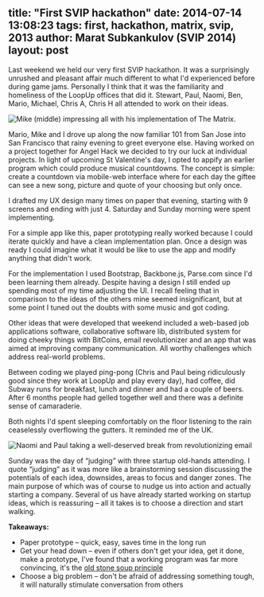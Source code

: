 title: "First SVIP hackathon"
date: 2014-07-14 13:08:23
tags: first, hackathon, matrix, svip, 2013
author: Marat Subkankulov (SVIP 2014)
layout: post
---

Last weekend we held our very first SVIP hackathon. It was a surprisingly unrushed and pleasant affair much different to what I'd experienced before during game jams. Personally I think that it was the familiarity and homeliness of the LoopUp offices that did it. Stewart, Paul, Naomi, Ben, Mario, Michael, Chris A, Chris H all attended to work on their ideas.

<!-- more -->

![Mike (middle) impressing all with his implementation of The Matrix.](/img/firsthack1.jpg)

Mario, Mike and I drove up along the now familiar 101 from San Jose into San Francisco that rainy evening to greet everyone else. Having worked on a project together for Angel Hack we decided to try our luck at individual projects. In light of upcoming St Valentine's day, I opted to appify an earlier program which could produce musical countdowns. The concept is simple: create a countdown via mobile-web interface where for each day the giftee can see a new song, picture and quote of your choosing but only once.

I drafted my UX design many times on paper that evening, starting with 9 screens and ending with just 4. Saturday and Sunday morning were spent implementing.

For a simple app like this, paper prototyping really worked because I could iterate quickly and have a clean implementation plan. Once a design was ready I could imagine what it would be like to use the app and modify anything that didn't work.

For the implementation I used Bootstrap, Backbone.js, Parse.com since I'd been learning them already. Despite having a design I still ended up spending most of my time adjusting the UI. I recall feeling that in comparison to the ideas of the others mine seemed insignificant, but at some point I tuned out the doubts with some music and got coding.

Other ideas that were developed that weekend included a web-based job applications software, collaborative software lib, distributed system for doing cheeky things with BitCoins, email revolutionizer and an app that was aimed at improving company communication. All worthy challenges which address real-world problems.

Between coding we played ping-pong (Chris and Paul being ridiculously good since they work at LoopUp and play every day), had coffee, did Subway runs for breakfast, lunch and dinner and had a couple of beers. After 6 months people had gelled together well and there was a definite sense of camaraderie.

Both nights I'd spent sleeping comfortably on the floor listening to the rain ceaselessly overflowing the gutters. It reminded me of the UK.

![Naomi and Paul taking a well-deserved break from revolutionizing email](/img/firsthack2.jpg)

Sunday was the day of “judging” with three startup old-hands attending. I quote “judging” as it was more like a brainstorming session discussing the potentials of each idea, downsides, areas to focus and danger zones. The main purpose of which was of course to nudge us into action and actually starting a company. Several of us have already started working on startup ideas, which is reassuring – all it takes is to choose a direction and start walking.

**Takeaways:**
- Paper prototype – quick, easy, saves time in the long run
- Get your head down – even if others don't get your idea, get it done, make a prototype, I've found that a working program was far more convincing, it's the [old stone soup principle](http://en.wikipedia.org/wiki/Stone_Soup)
- Choose a big problem – don't be afraid of addressing something tough, it will naturally stimulate conversation from others